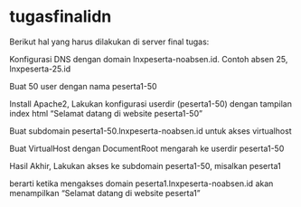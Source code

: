 # tugasfinalidn
Berikut hal yang harus dilakukan di server final tugas:

Konfigurasi DNS dengan domain lnxpeserta-noabsen.id. Contoh absen 25, lnxpeserta-25.id

Buat 50 user dengan nama peserta1-50

Install Apache2, Lakukan konfigurasi userdir (peserta1-50) dengan tampilan index html “Selamat datang di website peserta1-50”

Buat subdomain peserta1-50.lnxpeserta-noabsen.id untuk akses virtualhost

Buat VirtualHost dengan DocumentRoot mengarah ke userdir peserta1-50

Hasil Akhir, Lakukan akses ke subdomain peserta1-50, misalkan peserta1

berarti ketika mengakses domain peserta1.lnxpeserta-noabsen.id akan menampilkan “Selamat datang di website peserta1”
